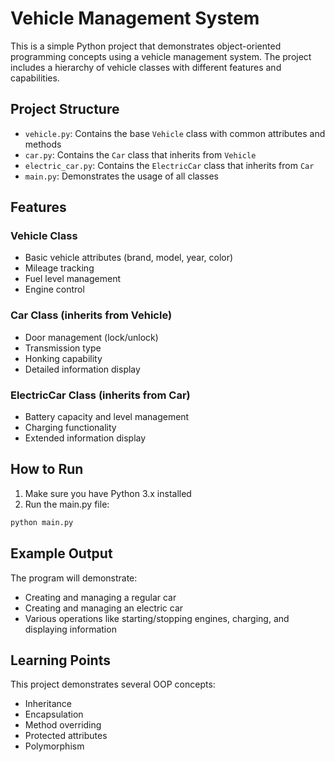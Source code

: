 # Vehicle Management System

This is a simple Python project that demonstrates object-oriented programming concepts using a vehicle management system. The project includes a hierarchy of vehicle classes with different features and capabilities.

## Project Structure

- `vehicle.py`: Contains the base `Vehicle` class with common attributes and methods
- `car.py`: Contains the `Car` class that inherits from `Vehicle`
- `electric_car.py`: Contains the `ElectricCar` class that inherits from `Car`
- `main.py`: Demonstrates the usage of all classes

## Features

### Vehicle Class
- Basic vehicle attributes (brand, model, year, color)
- Mileage tracking
- Fuel level management
- Engine control

### Car Class (inherits from Vehicle)
- Door management (lock/unlock)
- Transmission type
- Honking capability
- Detailed information display

### ElectricCar Class (inherits from Car)
- Battery capacity and level management
- Charging functionality
- Extended information display

## How to Run

1. Make sure you have Python 3.x installed
2. Run the main.py file:
```bash
python main.py
```

## Example Output

The program will demonstrate:
- Creating and managing a regular car
- Creating and managing an electric car
- Various operations like starting/stopping engines, charging, and displaying information

## Learning Points

This project demonstrates several OOP concepts:
- Inheritance
- Encapsulation
- Method overriding
- Protected attributes
- Polymorphism 